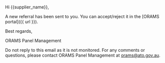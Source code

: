 Hi {{supplier_name}},

A new referral has been sent to you. You can accept/reject it in the [ORAMS portal]({{ url }}).

Best regards,

ORAMS Panel Management

Do not reply to this email as it is not monitored. For any comments or questions, please contact ORAMS Panel Management at [orams@ato.gov.au](mailto:orams@ato.gov.au).
